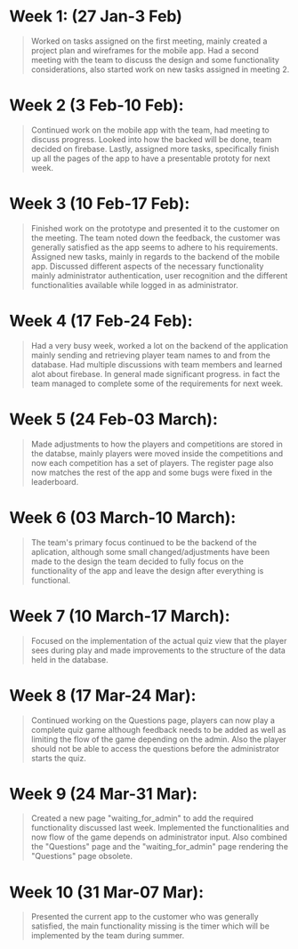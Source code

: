 # Week 1: (27 Jan-3 Feb)
> Worked on tasks assigned on the first meeting, mainly created a project plan and wireframes for the mobile app. Had a second meeting with the team to discuss the design and some functionality considerations, also started work on new tasks assigned in meeting 2.

# Week 2 (3 Feb-10 Feb):
> Continued work on the mobile app with the team, had meeting to discuss progress. Looked into how the backed will be done, team decided on firebase. Lastly, assigned more tasks, specifically finish up all the pages of the app to have a presentable prototy for next week.

# Week 3 (10 Feb-17 Feb):
> Finished work on the prototype and presented it to the customer on the meeting. The team noted down the feedback, the customer was generally satisfied as the app seems to adhere to his requirements. Assigned new tasks, mainly in regards to the backend of the mobile app. Discussed different aspects of the necessary functionality mainly administrator authentication, user recognition and the different functionalities available while logged in as administrator.

# Week 4 (17 Feb-24 Feb):
> Had a very busy week, worked a lot on the backend of the application mainly sending and retrieving player team names to and from the database. Had multiple discussions with team members and learned alot about firebase. In general made significant progress. in fact the team managed to complete some of the requirements for next week.

# Week 5 (24 Feb-03 March):
> Made adjustments to how the players and competitions are stored in the databse, mainly players were moved inside the competitions and now each competition has a set of players. The register page also now matches the rest of the app and some bugs were fixed in the leaderboard.

# Week 6 (03 March-10 March):
> The team's primary focus continued to be the backend of the aplication, although some small changed/adjustments have been made to the design the team decided to fully focus on the functionality of the app and leave the design after everything is functional.

# Week 7 (10 March-17 March):
> Focused on the implementation of the actual quiz view that the player sees during play and made improvements to the structure of the data held in the database.

# Week 8 (17 Mar-24 Mar):
> Continued working on the Questions page, players can now play a complete quiz game although feedback needs to be added as well as limiting the flow of the game depending on the admin. Also the player should not be able to access the questions before the administrator starts the quiz.

# Week 9 (24 Mar-31 Mar):
> Created a new page "waiting_for_admin" to add the required functionality discussed last week. Implemented the functionalities and now flow of the game depends on administrator input. Also combined the "Questions" page and the "waiting_for_admin" page rendering the "Questions" page obsolete.

# Week 10 (31 Mar-07 Mar):
> Presented the current app to the customer who was generally satisfied, the main functionality missing is the timer which will be implemented by the team during summer.
